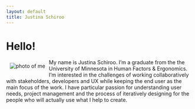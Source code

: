 ```yaml
---
layout: default
title: Justina Schiroo
---
```

# Hello! #

<img style="float: left; padding: 10px;"
 src="{{ site.url }}/assets/self.jpg"
 title="photo of me">

My name is Justina Schiroo. I’m a graduate from the the University of Minnesota in Human Factors & Ergonomics. I’m interested in the challenges of working collaboratively with stakeholders, developers and UX while keeping the end user as the main focus of the work. I have particular passion for understanding user needs, project management and the process of iteratively designing for the people who will actually use what I help to create.

<div style="clear: left"></div>
